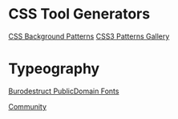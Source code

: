 # CSS Tool Generators
[CSS Background Patterns](https://www.magicpattern.design/tools/css-backgrounds)
[CSS3 Patterns Gallery](https://projects.verou.me/css3patterns/)

# Typeography
[Burodestruct PublicDomain Fonts](https://burodestruct.net/1997/gimmicks.html#font)

[Community](https://pbs.twimg.com/media/GQOalU0bwAADSr-?format=jpg&name=large)